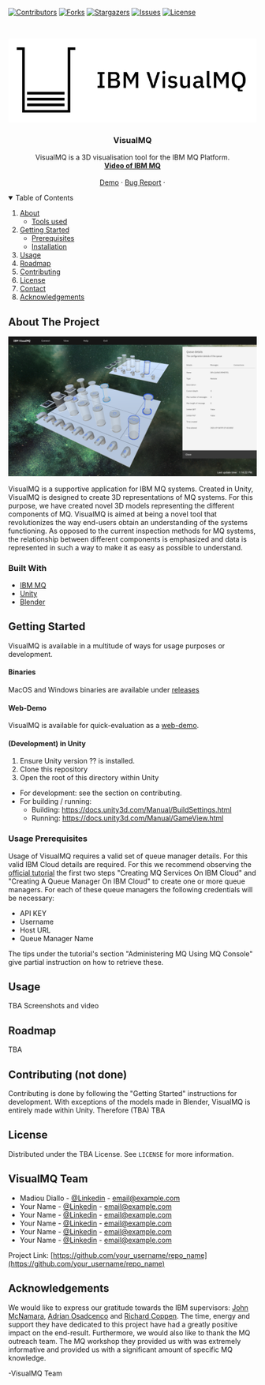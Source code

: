 
[![Contributors][contributors-shield]][contributors-url]
[![Forks][forks-shield]][forks-url]
[![Stargazers][stars-shield]][stars-url]
[![Issues][issues-shield]][issues-url]
[![License][license-shield]][license-url]

<!-- PROJECT LOGO -->
<br />
<p align="center">
  <a href="https://github.com/VisualMQ/VisualMQ/">
    <img src="visualmq-logo.png" alt="Logo">
  </a>

  <h3 align="center">VisualMQ</h3>

  <p align="center">
    VisualMQ is a 3D visualisation tool for the IBM MQ Platform.
    <br />
    <a href="https://github.com/othneildrew/Best-README-Template"><strong> Video of IBM MQ</strong></a>
    <br />
    <br />
    <a href="https://visualmq.diallom.com/demo/">Demo</a>
    ·
    <a href="https://github.com/VisualMQ/VisualMQ/issues">Bug Report</a>
    ·
  
  </p>
</p>



<!-- TABLE OF CONTENTS -->
<details open="open">
  <summary>Table of Contents</summary>
  <ol>
    <li>
      <a href="#about-the-project">About</a>
      <ul>
        <li><a href="#built-with">Tools used</a></li>
      </ul>
    </li>
    <li>
      <a href="#getting-started">Getting Started</a>
      <ul>
        <li><a href="#prerequisites">Prerequisites</a></li>
        <li><a href="#installation">Installation</a></li>
      </ul>
    </li>
    <li><a href="#usage">Usage</a></li>
    <li><a href="#roadmap">Roadmap</a></li>
    <li><a href="#contributing">Contributing</a></li>
    <li><a href="#license">License</a></li>
    <li><a href="#contact">Contact</a></li>
    <li><a href="#acknowledgements">Acknowledgements</a></li>
  </ol>
</details>



<!-- ABOUT THE PROJECT -->
## About The Project

[![Product Name Screen Shot][product-screenshot]](https://visualmq.diallom.com/demo)

VisualMQ is a supportive application for IBM MQ systems. Created in Unity, VisualMQ is designed to create 3D representations of MQ systems. For this purpose, we have created novel 3D models representing the different components of MQ. VisualMQ is aimed at being a novel tool that revolutionizes the way end-users obtain an understanding of the systems functioning.  As opposed to the current inspection methods for MQ systems,  the relationship between different components is emphasized and data is represented in such a way to make it as easy as possible to understand. 


### Built With
* [IBM MQ](https://www.ibm.com/docs/en/ibm-mq)
* [Unity](https://unity.com/)
* [Blender](https://www.blender.org/)



<!-- GETTING STARTED -->
## Getting Started

VisualMQ is available in a multitude of ways for usage purposes or development.

#### Binaries

MacOS and Windows binaries are available under [releases](https://github.com/VisualMQ/VisualMQ/releases)

#### Web-Demo
VisualMQ is available for quick-evaluation as a [web-demo](https://visualmq.diallom.com/demo/).


#### (Development) in Unity
1. Ensure Unity version ?? is installed.
2. Clone this repository
3. Open the root of this directory within Unity

- For development: see the section on contributing.
- For building / running:
  - Building: https://docs.unity3d.com/Manual/BuildSettings.html
  - Running: https://docs.unity3d.com/Manual/GameView.html


### Usage Prerequisites

Usage of VisualMQ requires a valid set of queue manager details. For this valid IBM Cloud details are required. For this we recommend observing the [official tutorial](https://www.ibm.com/cloud/garage/dte/tutorial/tutorial-mq-ibm-cloud) the first two steps "Creating MQ Services On IBM Cloud" and "Creating A Queue Manager On IBM Cloud" to create one or more queue managers. For each of these queue managers the following credentials will be necessary:
- API KEY
- Username
- Host URL
- Queue Manager Name

The tips under the tutorial's section "Administering MQ Using MQ Console" give partial instruction on how to retrieve these. 



<!-- USAGE EXAMPLES -->
## Usage

TBA Screenshots and video

<!-- ROADMAP -->
## Roadmap

TBA


<!-- CONTRIBUTING -->
## Contributing (not done)

Contributing is done by following the "Getting Started" instructions for development. With exceptions of the models made in Blender, VisualMQ is entirely made within Unity. Therefore (TBA)
TBA


<!-- LICENSE -->
## License

Distributed under the TBA License. See `LICENSE` for more information.



<!-- CONTACT -->
## VisualMQ Team

- Madiou Diallo - [@Linkedin](https://twitter.com/your_username) - email@example.com  
- Your Name - [@Linkedin](https://twitter.com/your_username) - email@example.com  
- Your Name - [@Linkedin](https://twitter.com/your_username) - email@example.com  
- Your Name - [@Linkedin](https://twitter.com/your_username) - email@example.com
- Your Name - [@Linkedin](https://twitter.com/your_username) - email@example.com
- Your Name - [@Linkedin](https://twitter.com/your_username) - email@example.com

Project Link: [https://github.com/your_username/repo_name](https://github.com/your_username/repo_name)



<!-- ACKNOWLEDGEMENTS -->
## Acknowledgements

We would like to express our gratitude towards the IBM supervisors: [John McNamara](https://www.linkedin.com/in/jonmcnamara/), [Adrian Osadcenco](https://www.linkedin.com/in/adrian-osadcenco-b028408a/) and [Richard Coppen](https://www.linkedin.com/in/richard-coppen-163800116/). The time, energy and support they have dedicated to this project have had a greatly positive impact on the end-result. Furthermore, we would also like to thank the MQ outreach team. The MQ workshop they provided us with was extremely informative and provided us with a significant amount of specific MQ knowledge.

-VisualMQ Team



<!-- MARKDOWN LINKS & IMAGES -->
<!-- https://www.markdownguide.org/basic-syntax/#reference-style-links -->
[contributors-shield]: https://img.shields.io/github/contributors/VisualMQ/visualmq.svg?style=for-the-badge
[contributors-url]: https://github.com/VisualMQ/VisualMQ/graphs/contributors
[forks-shield]: https://img.shields.io/github/forks/VisualMQ/visualmq.svg?style=for-the-badge
[forks-url]: https://github.com/VisualMQ/VisualMQ/network/members
[stars-shield]: https://img.shields.io/github/stars/VisualMQ/visualmq.svg?style=for-the-badge
[stars-url]: https://github.com/VisualMQ/VisualMQ/stargazers
[issues-shield]: https://img.shields.io/github/issues/VisualMQ/visualmq.svg?style=for-the-badge
[issues-url]: https://github.com/VisualMQ/VisualMQ/issues
[license-shield]: https://img.shields.io/github/license/VisualMQ/visualmq.svg?style=for-the-badge
[license-url]: https://github.com/VisualMQ/VisualMQ/blob/master/LICENSE.txt
[product-screenshot]: visualmq-screenshot.png
